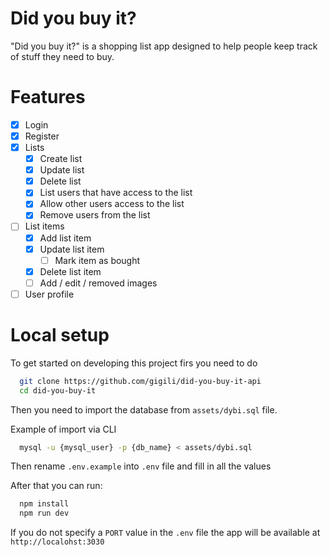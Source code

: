# Did you buy it?

"Did you buy it?" is a shopping list app designed to help people keep track of stuff they need to buy. 

# Features
  * [x] Login
  * [x] Register 
  * [x] Lists
    * [x] Create list
    * [x] Update list
    * [x] Delete list
    * [x] List users that have access to the list
    * [x] Allow other users access to the list
    * [x] Remove users from the list
  * [ ] List items
    * [x] Add list item
    * [x] Update list item
        * [ ] Mark item as bought
    * [x] Delete list item
    * [ ] Add / edit / removed images
  * [ ] User profile

# Local setup

To get started on developing this project firs you need to do

```sh
  git clone https://github.com/gigili/did-you-buy-it-api
  cd did-you-buy-it
```

Then you need to import the database from `assets/dybi.sql` file.

Example of import via CLI
```sh
  mysql -u {mysql_user} -p {db_name} < assets/dybi.sql
```

Then rename `.env.example` into `.env` file and fill in all the values

After that you can run:

```sh
  npm install
  npm run dev
```

If you do not specify a `PORT` value in the `.env` file the app will be available at `http://localohst:3030`
